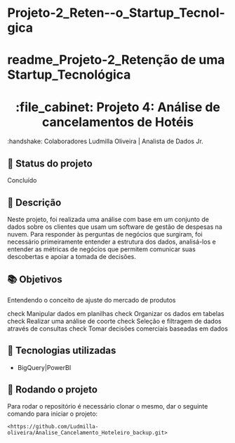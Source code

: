 # Projeto-2_Reten--o_Startup_Tecnol-gica

# readme_Projeto-2_Retenção de uma Startup_Tecnológica
<h1 align="center">:file_cabinet: Projeto 4: Análise de cancelamentos de Hotéis</h1>
 :handshake: Colaboradores
</b>  Ludmilla Oliveira | Analista de Dados Jr.

## :dart: Status do projeto
</b> Concluído

## :memo: Descrição

Neste projeto, foi realizada uma análise com base em um conjunto de dados sobre os clientes que usam um software de gestão de despesas na nuvem. Para responder às 
perguntas de negócios que surgiram, foi necessário primeiramente entender a estrutura dos dados, analisá-los e entender as métricas de negócios que permitem 
comunicar suas descobertas e apoiar a tomada de decisões.


## :books: Objetivos 
</b> Entendendo o conceito de ajuste do mercado de produtos

check
Manipular dados em planilhas
check
Organizar os dados em tabelas
check
Realizar uma análise de coorte
check
Seleção e filtragem de dados através de consultas
check
Tomar decisões comerciais baseadas em dados
## :wrench: Tecnologias utilizadas
* BigQuery|PowerBI

## :rocket: Rodando o projeto
Para rodar o repositório é necessário clonar o mesmo, dar o seguinte comando para iniciar o projeto:
```
<https://github.com/Ludmilla-oliveira/Analise_Cancelamento_Hoteleiro_backup.git>


